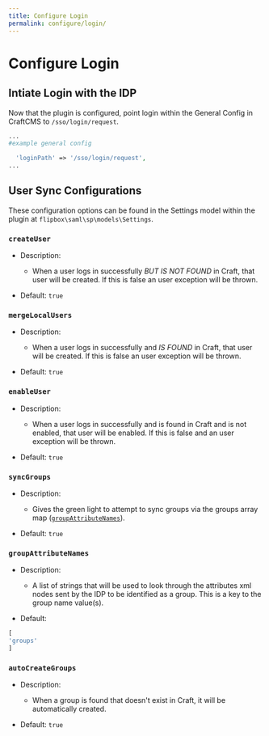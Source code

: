 ```yaml
---
title: Configure Login
permalink: configure/login/
---
```


# Configure Login

## Intiate Login with the IDP
Now that the plugin is configured, point login within the General Config in CraftCMS to 
`/sso/login/request`.

```php
...
#example general config

  'loginPath' => '/sso/login/request',
...
```

## User Sync Configurations

These configuration options can be found in the Settings model within the plugin
at `flipbox\saml\sp\models\Settings`.

### `createUser`
* Description:
 
    * When a user logs in successfully _BUT IS NOT FOUND_ in Craft, that user will be 
    created. If this is false an user exception will be thrown.
     
* Default: `true`

### `mergeLocalUsers`
* Description:
 
    * When a user logs in successfully and _IS FOUND_ in Craft, that user will be 
    created. If this is false an user exception will be thrown.
     
* Default: `true`

### `enableUser`

* Description:
 
    * When a user logs in successfully and is found in Craft and is not enabled, that user will be 
    enabled. If this is false and an user exception will be thrown.
     
* Default: `true`

### `syncGroups`

* Description:
 
    * Gives the green light to attempt to sync groups via the 
    groups array map ([`groupAttributeNames`](#groupattributenames)).
     
* Default: `true`

### `groupAttributeNames`

* Description:
 
    * A list of strings that will be used to look through the attributes xml nodes
    sent by the IDP to be identified as a group. This is a key to the group name value(s).
     
* Default:
```php
[
'groups'
]
```

### `autoCreateGroups`
* Description:
 
    * When a group is found that doesn't exist in Craft, it will be automatically created.
     
* Default: `true`

